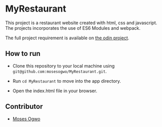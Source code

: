 # MyRestaurant
This project is a restaurant website created with html, css and javascript. The projects incorporates the use of ES6 Modules and webpack.

The full project requirement is available on [the odin project](https://www.theodinproject.com/courses/javascript/lessons/restaurant-page).

## How to run
- Clone this repository to your local machine using ```git@github.com:mosesogwo/MyRestaurant.git```.

- Run ```cd MyRestaurant``` to move into the app directory.

- Open the index.html file in your browser.

## Contributor
- [Moses Ogwo](https://github.com/mosesogwo)